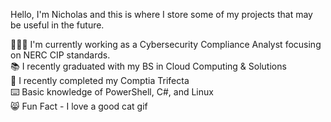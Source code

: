 
Hello, I'm Nicholas and this is where I store some of my projects that may be useful in the future.

👨🏻‍💻 I'm currently working as a Cybersecurity Compliance Analyst focusing on NERC CIP standards. <br />
📚 I recently graduated with my BS in Cloud Computing & Solutions <br />
🔐 I recently completed my Comptia Trifecta <br />
⌨️ Basic knowledge of PowerShell, C#, and Linux <br />
😸 Fun Fact - I love a good cat gif
